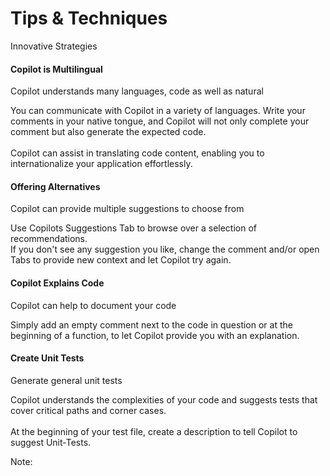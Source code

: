# Tips & Techniques

<div class="container">
  <div class="column3">
    <p class="title1">Innovative Strategies</p>
  </div>
</div>

<div class="container">
  <div class="column4 rounded-box-image">
    <h4>Copilot is Multilingual</h4>
    <p class="titel">Copilot understands many languages, code as well as natural</p>
    <p class="subtitle">You can communicate with Copilot in a variety of languages. Write your comments in your native tongue, and Copilot will not only complete your comment but also generate the expected code. <br><br>Copilot can assist in <a>translating code content</a>, enabling you to internationalize your application effortlessly.</p>

  </div>

  <div class="column4 rounded-box-image">
    <h4>Offering Alternatives</h4>
    <p class="titel">Copilot can provide multiple suggestions to choose from</p>
    <p class="subtitle">Use <a>Copilots Suggestions Tab</a> to browse over a selection of recommendations. <br>If you don't see any suggestion you like, change the comment and/or open Tabs to provide new context and <a>let Copilot try again</a>.</p>
  </div>
  
  <div class="column4 rounded-box-image">
    <h4>Copilot Explains Code</h4>
    <p class="titel">Copilot can help to document your code</p>
    <p class="subtitle">Simply <a>add an empty comment</a> next to the code in question or at the beginning of a function, to let  Copilot provide you with an explanation.</p>
  </div>
  
  <div class="column4 rounded-box-image">
    <h4>Create Unit Tests</h4>
    <p class="titel">Generate general unit tests</p>
    <p class="subtitle">Copilot understands the complexities of your code and suggests tests that cover critical paths and corner cases. <br><br>At the beginning of your test file, create a description to <a>tell Copilot to suggest Unit-Tests.</a></p>
  </div>
</div>

<!-- Add some speaker notes -->
Note:
